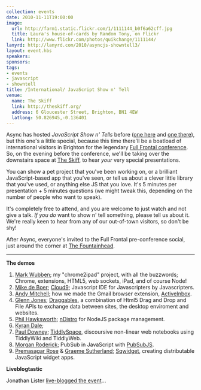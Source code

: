 ```yaml
---
collection: events
date: 2010-11-11T19:00:00
image: 
  url: http://farm1.static.flickr.com/1/1111144_b0f6a62cff.jpg
  title: Laura's house-of-cards by Random Tony, on Flickr
  link: http://www.flickr.com/photos/quikchange/1111144/
lanyrd: http://lanyrd.com/2010/asyncjs-showntell3/
layout: event.hbs
speakers: 
sponsors: 
tags: 
- events
- javascript
- showntell
title: /International/ JavaScript Show n' Tell
venue: 
  name: The Skiff
  link: http://theskiff.org/
  address: 6 Gloucester Street, Brighton, BN1 4EW
  latlong: 50.826945,-0.136401
---
```

Async has hosted <em>JavaScript Show n' Tells</em> before ([one here](https://asyncjs.com/showntell/) and [one there](https://asyncjs.com/showntell2/)), but this one's a little special, because this time there'll be a boatload of international visitors in Brighton for the legendary [Full Frontal conference](http://2010.full-frontal.org/). So, on the evening before the conference, we'll be taking over the downstairs space at [The Skiff](http://theskiff.org), to hear <em>your</em> very special presentations.

You can show a pet project that you've been working on, or a brilliant JavaScript-based app that you've seen, or tell us about a clever little library that you've used, or anything else JS that you love. It's 5 minutes per presentation + 5 minutes questions (we might tweak this, depending on the number of people who want to speak).

It's completely free to attend, and you are welcome to just watch and not give a talk. <em>If you do</em> want to show n' tell something, please tell us about it. We're really keen to hear from any of our out-of-town visitors, so don't be shy!

After Async, everyone's invited to the Full Frontal pre-conference social, just around the corner at [The Fountainhead](http://maps.google.co.uk/maps/place?um=1&amp;ie=UTF-8&amp;q=brighton+Fountainhead&amp;fb=1&amp;gl=uk&amp;hq=Fountainhead&amp;hnear=Brighton,+East+Sussex&amp;cid=6619924646768301834).

<hr />

**The demos**

1. [Mark Wubben](http://novemberborn.net); my "chrome2ipad" project, with all the buzzwords; Chrome, extensions, HTML5, web sockets, iPad, and of course Node!
1. [Mike de Boer](https://twitter.com/mikedeboer); [Cloud9](http://c9.io); Javascript IDE for Javascripters by Javascripters.
1. [Andy Mitchell](https://twitter.com/andymitchell); how we made the Gmail browser extension, [ActiveInbox](http://www.activeinboxhq.com).
1. [Glenn Jones](http://www.glennjones.net); [Draggables](http://draggables.com),  a combination of Html5 Drag and Drop and File APIs to exchange data between sites, the desktop enviroment and websites.
1. [Phil Hawksworth](http://hawksworx.com); [nDistro](https://github.com/visionmedia/ndistro) for NodeJS package management.
1. [Kyran Dale](https://twitter.com/wizzylolly); 
1. [Paul Downey](http://blog.whatfettle.com); [TiddlySpace](http://tiddlyspace.com), discoursive non-linear web notebooks using TiddlyWiki and TiddlyWeb.
1. [Morgan Roderick](http://roderick.dk); PubSub in JavaScript with [PubSubJS](https://github.com/mroderick/PubSubJS).
1. [Premasagar Rose](http://premasagar.com) & [Graeme Sutherland](http://grasuth.com); [Sqwidget](http://github.com/premasagar/sqwidget), creating distributable JavaScript widget apps.

**Liveblogtastic**

Jonathan Lister [live-blogged the event](http://jaybyjayfresh.com/2010/11/11/international-asnyc-javascript-meetup/)...
